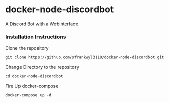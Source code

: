 # docker-node-discordbot
A Discord Bot with a Webinterface


### Installation Instructions 

Clone the repository
```
git clone https://github.com/sfrankwyl3110/docker-node-discordbot.git
```

Change Directory to the repository
```
cd docker-node-discordbot
```

Fire Up docker-compose
```
docker-compose up -d
```
